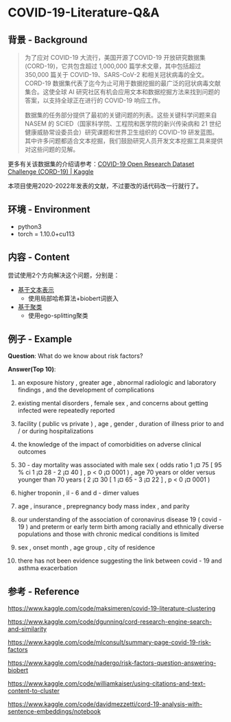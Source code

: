 # COVID-19-Literature-Q&A
## 背景 - Background

> 为了应对 COVID-19 大流行，美国开源了COVID-19 开放研究数据集 (CORD-19)，它共包含超过 1,000,000 篇学术文章，其中包括超过 350,000 篇关于 COVID-19、SARS-CoV-2 和相关冠状病毒的全文。 CORD-19 数据集代表了迄今为止可用于数据挖掘的最广泛的冠状病毒文献集合。这使全球 AI 研究社区有机会应用文本和数据挖掘方法来找到问题的答案，以支持全球正在进行的 COVID-19 响应工作。
>
> 数据集的任务部分提供了最初的关键问题的列表。这些关键科学问题来自 NASEM 的 SCIED（国家科学院、工程院和医学院的新兴传染病和 21 世纪健康威胁常设委员会）研究课题和世界卫生组织的 COVID-19 研发蓝图。 其中许多问题都适合文本挖掘，我们鼓励研究人员开发文本挖掘工具来提供对这些问题的见解。 

更多有关该数据集的介绍请参考：[COVID-19 Open Research Dataset Challenge (CORD-19) | Kaggle](https://www.kaggle.com/datasets/allen-institute-for-ai/CORD-19-research-challenge)

本项目使用2020-2022年发表的文献，不过要改的话代码改一行就行了。

## 环境 - Environment

- python3
- torch = 1.10.0+cu113

## 内容 - Content

尝试使用2个方向解决这个问题，分别是：
- [基于文本表示](https://github.com/Robin-WZQ/COVID-19-Literature-QA/tree/main/Word_Representation)
  - 使用局部哈希算法+biobert词嵌入
- [基于聚类](https://github.com/Robin-WZQ/COVID-19-Literature-QA/tree/main/Clustering)
  - 使用ego-splitting聚类

## 例子 - Example

**Question**: What do we know about risk factors?

**Answer(Top 10)**:

1. an exposure history , greater age , abnormal radiologic and laboratory findings , and the development of complications

2. existing mental disorders , female sex , and concerns about getting infected were repeatedly reported

3. facility ( public vs private ) , age , gender , duration of illness prior to and / or during hospitalizations

4. the knowledge of the impact of comorbidities on adverse clinical outcomes

5. 30 - day mortality was associated with male sex ( odds ratio 1 ¡¤ 75 [ 95 % ci 1 ¡¤ 28 - 2 ¡¤ 40 ] , p < 0 ¡¤ 0001 ) , age 70 years or older versus younger than 70 years ( 2 ¡¤ 30 [ 1 ¡¤ 65 - 3 ¡¤ 22 ] , p < 0 ¡¤ 0001 )

6. higher troponin , il - 6 and d - dimer values

7. age , insurance , prepregnancy body mass index , and parity

8. our understanding of the association of coronavirus disease 19 ( covid - 19 ) and preterm or early term birth among racially and ethnically diverse populations and those with chronic medical conditions is limited

9. sex , onset month , age group , city of residence

10. there has not been evidence suggesting the link between covid - 19 and asthma exacerbation

## 参考 - Reference 

https://www.kaggle.com/code/maksimeren/covid-19-literature-clustering

https://www.kaggle.com/code/dgunning/cord-research-engine-search-and-similarity

https://www.kaggle.com/code/mlconsult/summary-page-covid-19-risk-factors

https://www.kaggle.com/code/nadergo/risk-factors-question-answering-biobert

https://www.kaggle.com/code/williamkaiser/using-citations-and-text-content-to-cluster

<!-- https://www.kaggle.com/code/jswxhd/risk-factor-mining-cord-19-articles-2021 （LDA参考的这篇） -->

https://www.kaggle.com/code/davidmezzetti/cord-19-analysis-with-sentence-embeddings/notebook
